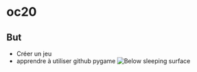 # oc20

## But
* Créer un jeu 
* apprendre à utiliser github
pygame
![Below sleeping surface](image/naza.jpeg)
